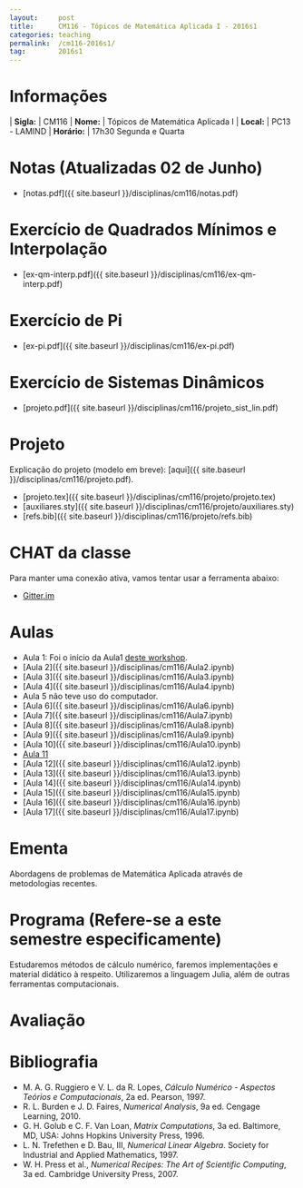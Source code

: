 ```yaml
---
layout:     post
title:      CM116 - Tópicos de Matemática Aplicada I - 2016s1
categories: teaching
permalink:  /cm116-2016s1/
tag:        2016s1
---
```


# Informações

  | **Sigla:**   | CM116
  | **Nome:**    | Tópicos de Matemática Aplicada I
  | **Local:**   | PC13 - LAMIND
  | **Horário:** | 17h30 Segunda e Quarta

# Notas (Atualizadas 02 de Junho)

  - [notas.pdf]({{ site.baseurl }}/disciplinas/cm116/notas.pdf)

# Exercício de Quadrados Mínimos e Interpolação

  - [ex-qm-interp.pdf]({{ site.baseurl }}/disciplinas/cm116/ex-qm-interp.pdf)

# Exercício de Pi

  - [ex-pi.pdf]({{ site.baseurl }}/disciplinas/cm116/ex-pi.pdf)

# Exercício de Sistemas Dinâmicos

  - [projeto.pdf]({{ site.baseurl }}/disciplinas/cm116/projeto_sist_lin.pdf)

# Projeto

Explicação do projeto (modelo em breve):
[aqui]({{ site.baseurl }}/disciplinas/cm116/projeto.pdf).

  - [projeto.tex]({{ site.baseurl }}/disciplinas/cm116/projeto/projeto.tex)
  - [auxiliares.sty]({{ site.baseurl }}/disciplinas/cm116/projeto/auxiliares.sty)
  - [refs.bib]({{ site.baseurl }}/disciplinas/cm116/projeto/refs.bib)

# CHAT da classe

Para manter uma conexão ativa, vamos tentar usar a ferramenta abaixo:

  - [Gitter.im](https://gitter.im/abelsiqueira/cm116)

# Aulas

  - Aula 1: Foi o início da Aula1
  [deste workshop](https://github.com/abelsiqueira/julia-workshop).
  - [Aula 2]({{ site.baseurl }}/disciplinas/cm116/Aula2.ipynb)
  - [Aula 3]({{ site.baseurl }}/disciplinas/cm116/Aula3.ipynb)
  - [Aula 4]({{ site.baseurl }}/disciplinas/cm116/Aula4.ipynb)
  - Aula 5 não teve uso do computador.
  - [Aula 6]({{ site.baseurl }}/disciplinas/cm116/Aula6.ipynb)
  - [Aula 7]({{ site.baseurl }}/disciplinas/cm116/Aula7.ipynb)
  - [Aula 8]({{ site.baseurl }}/disciplinas/cm116/Aula8.ipynb)
  - [Aula 9]({{ site.baseurl }}/disciplinas/cm116/Aula9.ipynb)
  - [Aula 10]({{ site.baseurl }}/disciplinas/cm116/Aula10.ipynb)
  - [Aula 11](https://www.sharelatex.com/project/57057341211d0aab16eea240)
  - [Aula 12]({{ site.baseurl }}/disciplinas/cm116/Aula12.ipynb)
  - [Aula 13]({{ site.baseurl }}/disciplinas/cm116/Aula13.ipynb)
  - [Aula 14]({{ site.baseurl }}/disciplinas/cm116/Aula14.ipynb)
  - [Aula 15]({{ site.baseurl }}/disciplinas/cm116/Aula15.ipynb)
  - [Aula 16]({{ site.baseurl }}/disciplinas/cm116/Aula16.ipynb)
  - [Aula 17]({{ site.baseurl }}/disciplinas/cm116/Aula17.ipynb)

# Ementa

Abordagens de problemas de Matemática Aplicada através de metodologias recentes.

# Programa (Refere-se a este semestre especificamente)

Estudaremos métodos de cálculo numérico, faremos implementações e material
didático à respeito.
Utilizaremos a linguagem Julia, além de outras ferramentas computacionais.

# Avaliação

# Bibliografia

  - M. A. G. Ruggiero e V. L. da R. Lopes, *Cálculo Numérico - Aspectos Teórios e
   Computacionais*, 2a ed. Pearson, 1997.
  - R. L. Burden e J. D. Faires, *Numerical Analysis*, 9a ed. Cengage Learning,
    2010.
  - G. H. Golub e C. F. Van Loan, *Matrix Computations*, 3a ed. Baltimore, MD,
    USA: Johns Hopkins University Press, 1996.
  - L. N. Trefethen e D. Bau, III, *Numerical Linear Algebra*. Society for
    Industrial and Applied Mathematics, 1997.
  - W. H. Press et al., *Numerical Recipes: The Art of Scientific Computing*, 3a
    ed. Cambridge University Press, 2007.
